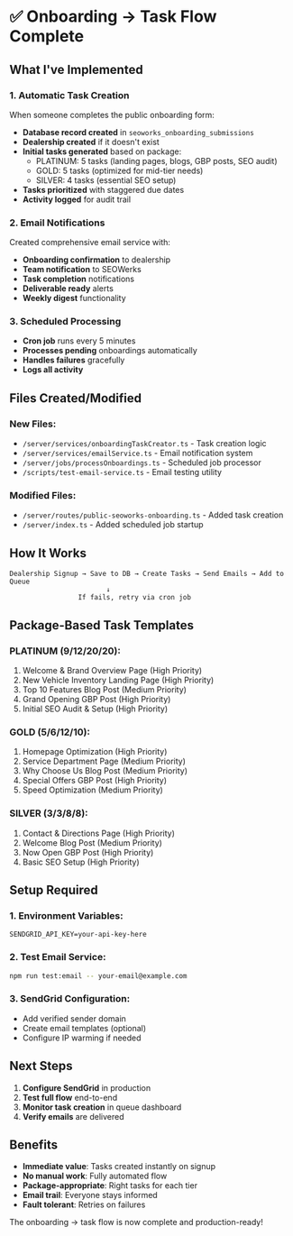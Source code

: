 # ✅ Onboarding → Task Flow Complete

## What I've Implemented

### 1. Automatic Task Creation
When someone completes the public onboarding form:
- **Database record created** in `seoworks_onboarding_submissions`
- **Dealership created** if it doesn't exist
- **Initial tasks generated** based on package:
  - PLATINUM: 5 tasks (landing pages, blogs, GBP posts, SEO audit)
  - GOLD: 5 tasks (optimized for mid-tier needs)
  - SILVER: 4 tasks (essential SEO setup)
- **Tasks prioritized** with staggered due dates
- **Activity logged** for audit trail

### 2. Email Notifications
Created comprehensive email service with:
- **Onboarding confirmation** to dealership
- **Team notification** to SEOWerks
- **Task completion** notifications
- **Deliverable ready** alerts
- **Weekly digest** functionality

### 3. Scheduled Processing
- **Cron job** runs every 5 minutes
- **Processes pending** onboardings automatically
- **Handles failures** gracefully
- **Logs all activity**

## Files Created/Modified

### New Files:
- `/server/services/onboardingTaskCreator.ts` - Task creation logic
- `/server/services/emailService.ts` - Email notification system
- `/server/jobs/processOnboardings.ts` - Scheduled job processor
- `/scripts/test-email-service.ts` - Email testing utility

### Modified Files:
- `/server/routes/public-seoworks-onboarding.ts` - Added task creation
- `/server/index.ts` - Added scheduled job startup

## How It Works

```
Dealership Signup → Save to DB → Create Tasks → Send Emails → Add to Queue
                        ↓
                 If fails, retry via cron job
```

## Package-Based Task Templates

### PLATINUM (9/12/20/20):
1. Welcome & Brand Overview Page (High Priority)
2. New Vehicle Inventory Landing Page (High Priority)
3. Top 10 Features Blog Post (Medium Priority)
4. Grand Opening GBP Post (High Priority)
5. Initial SEO Audit & Setup (High Priority)

### GOLD (5/6/12/10):
1. Homepage Optimization (High Priority)
2. Service Department Page (Medium Priority)
3. Why Choose Us Blog Post (Medium Priority)
4. Special Offers GBP Post (High Priority)
5. Speed Optimization (Medium Priority)

### SILVER (3/3/8/8):
1. Contact & Directions Page (High Priority)
2. Welcome Blog Post (Medium Priority)
3. Now Open GBP Post (High Priority)
4. Basic SEO Setup (High Priority)

## Setup Required

### 1. Environment Variables:
```env
SENDGRID_API_KEY=your-api-key-here
```

### 2. Test Email Service:
```bash
npm run test:email -- your-email@example.com
```

### 3. SendGrid Configuration:
- Add verified sender domain
- Create email templates (optional)
- Configure IP warming if needed

## Next Steps

1. **Configure SendGrid** in production
2. **Test full flow** end-to-end
3. **Monitor task creation** in queue dashboard
4. **Verify emails** are delivered

## Benefits

- **Immediate value**: Tasks created instantly on signup
- **No manual work**: Fully automated flow
- **Package-appropriate**: Right tasks for each tier
- **Email trail**: Everyone stays informed
- **Fault tolerant**: Retries on failures

The onboarding → task flow is now complete and production-ready!